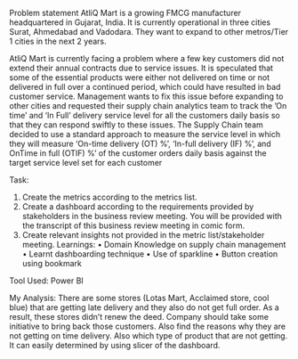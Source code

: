 Problem statement
AtliQ Mart is a growing FMCG manufacturer headquartered in Gujarat, India. It is currently operational in three cities Surat, Ahmedabad and Vadodara. They want to expand to other metros/Tier 1 cities in the next 2 years.

AtliQ Mart is currently facing a problem where a few key customers did not extend their annual contracts due to service issues. It is speculated that some of the essential products were either not delivered on time or not delivered in full over a continued period, which could have resulted in bad customer service. Management wants to fix this issue before expanding to other cities and requested their supply chain analytics team to track the ’On time’ and ‘In Full’ delivery service level for all the customers daily basis so that they can respond swiftly to these issues.
The Supply Chain team decided to use a standard approach to measure the service level in which they will measure ‘On-time delivery (OT) %’, ‘In-full delivery (IF) %’, and OnTime in full (OTIF) %’ of the customer orders daily basis against the target service level set for each customer

Task:
1.	Create the metrics according to the metrics list.
2.	Create a dashboard according to the requirements provided by stakeholders in the business review meeting. You will be provided with the transcript of this business review meeting in comic form.
3.	Create relevant insights not provided in the metric list/stakeholder meeting.
Learnings:
•	Domain Knowledge on supply chain management
•	Learnt dashboarding technique 
•	Use of sparkline
•	Button creation using bookmark

Tool Used: Power BI

My Analysis:
There are some stores (Lotas Mart, Acclaimed store, cool blue) that are getting late delivery and they also do not get full order. As a result, these stores didn’t renew the deed. Company should take some initiative to bring back those customers. Also find the reasons why they are not getting on time delivery. Also which type of product that are not getting. It can easily determined by using slicer of the dashboard.
